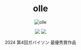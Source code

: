 <div align="center">
    
# olle
![olle](https://github.com/ulxsth/olle/assets/114195789/0e711143-ca70-48a6-a12a-7c2d294672ab)

![](https://img.shields.io/badge/version-0.2-green)
![](https://img.shields.io/badge/Laravel-v10.47.0-orange)

2024 第4回ガバイソン 最優秀賞作品
</div>
